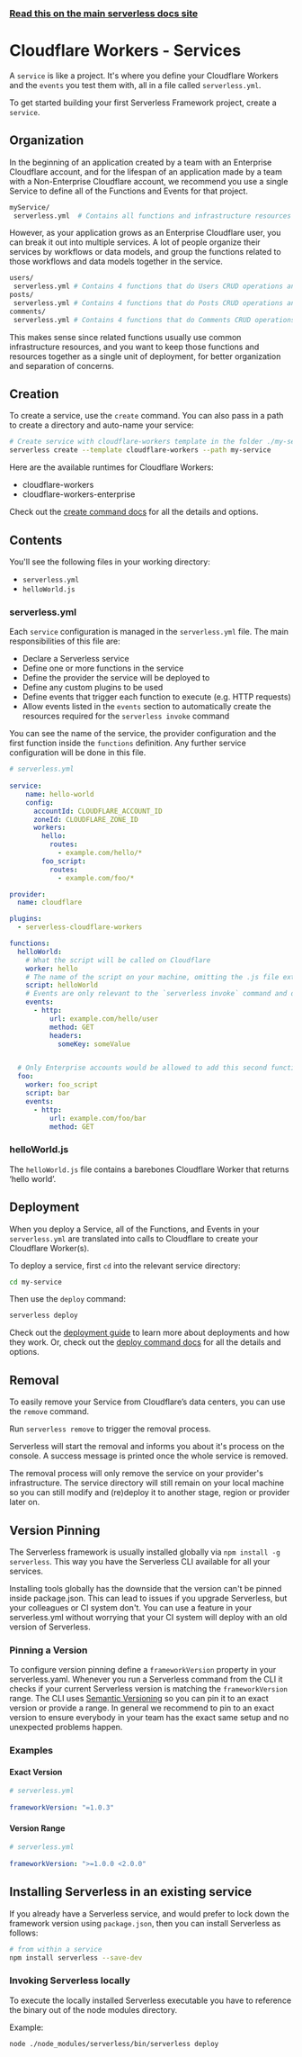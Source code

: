 <!--
title: Serverless Framework - Cloudflare Workers Guide - Services
menuText: Services
menuOrder: 4
description: How to manage and configure Serverless services, which contain your Cloudflare Workers and their events.
layout: Doc
-->
 
<!-- DOCS-SITE-LINK:START automatically generated  -->
### [Read this on the main serverless docs site](https://www.serverless.com/framework/docs/providers/cloudflare-workers/guide/services)
<!-- DOCS-SITE-LINK:END -->
 
# Cloudflare Workers - Services
 
A `service` is like a project. It's where you define your Cloudflare Workers and the `events` you test them with, all in a file called `serverless.yml`.
 
To get started building your first Serverless Framework project, create a `service`.
 
## Organization
 
In the beginning of an application created by a team with an Enterprise Cloudflare account, and for the lifespan of an application made by a team with a Non-Enterprise Cloudflare account, we recommend you use a single Service to define all of the Functions and Events for that project.
 
```bash
myService/
 serverless.yml  # Contains all functions and infrastructure resources
```
 
However, as your application grows as an Enterprise Cloudflare user, you can break it out into multiple services.  A lot of people organize their services by workflows or data models, and group the functions related to those workflows and data models together in the service.
 
```bash
users/
 serverless.yml # Contains 4 functions that do Users CRUD operations and the Users database
posts/
 serverless.yml # Contains 4 functions that do Posts CRUD operations and the Posts database
comments/
 serverless.yml # Contains 4 functions that do Comments CRUD operations and the Comments database
```
 
This makes sense since related functions usually use common infrastructure resources, and you want to keep those functions and resources together as a single unit of deployment, for better organization and separation of concerns.
 
## Creation
 
To create a service, use the `create` command. You can also pass in a path to create a directory and auto-name your service:
 
```bash
# Create service with cloudflare-workers template in the folder ./my-service
serverless create --template cloudflare-workers --path my-service
```
 
Here are the available runtimes for Cloudflare Workers:
 
* cloudflare-workers
* cloudflare-workers-enterprise
 
Check out the [create command docs](../cli-reference/create) for all the details and options.
 
## Contents
 
You'll see the following files in your working directory:
 
- `serverless.yml`
- `helloWorld.js`
 
### serverless.yml
 
Each `service` configuration is managed in the `serverless.yml` file. The main responsibilities of this file are:
 
- Declare a Serverless service
- Define one or more functions in the service
 - Define the provider the service will be deployed to
 - Define any custom plugins to be used
 - Define events that trigger each function to execute (e.g. HTTP requests)
 - Allow events listed in the `events` section to automatically create the resources required for the `serverless invoke` command
 
You can see the name of the service, the provider configuration and the first function inside the `functions` definition. Any further service configuration will be done in this file.
 
```yml
# serverless.yml
 
service:
    name: hello-world
    config:
      accountId: CLOUDFLARE_ACCOUNT_ID 
      zoneId: CLOUDFLARE_ZONE_ID 
      workers:
        hello:
          routes:
            - example.com/hello/*
        foo_script:
          routes:
            - example.com/foo/*

provider:
  name: cloudflare

plugins:
  - serverless-cloudflare-workers

functions:
  helloWorld:
    # What the script will be called on Cloudflare
    worker: hello
    # The name of the script on your machine, omitting the .js file extension
    script: helloWorld
    # Events are only relevant to the `serverless invoke` command and don’t affect deployment in any way
    events:
      - http:
          url: example.com/hello/user
          method: GET
          headers:
            someKey: someValue


  # Only Enterprise accounts would be allowed to add this second function and its corresponding route above
  foo:
    worker: foo_script
    script: bar
    events:
      - http:
          url: example.com/foo/bar
          method: GET

```
 
### helloWorld.js
 
The `helloWorld.js` file contains a barebones Cloudflare Worker that returns ‘hello world’.
 
## Deployment
 
When you deploy a Service, all of the Functions, and Events in your `serverless.yml` are translated into calls to Cloudflare to create your Cloudflare Worker(s).
 
To deploy a service, first `cd` into the relevant service directory:
 
```bash
cd my-service
```
 
Then use the `deploy` command:
 
```bash
serverless deploy
```
 
Check out the [deployment guide](./deploying.md) to learn more about deployments and how they work.  Or, check out the [deploy command docs](../cli-reference/deploy.md) for all the details and options.
 
## Removal
 
To easily remove your Service from Cloudflare’s data centers, you can use the `remove` command.
 
Run `serverless remove` to trigger the removal process.
 
Serverless will start the removal and informs you about it's process on the console. A success message is printed once the whole service is removed.
 
The removal process will only remove the service on your provider's infrastructure. The service directory will still remain on your local machine so you can still modify and (re)deploy it to another stage, region or provider later on.
 
## Version Pinning
 
The Serverless framework is usually installed globally via `npm install -g serverless`. This way you have the Serverless CLI available for all your services.
 
Installing tools globally has the downside that the version can't be pinned inside package.json. This can lead to issues if you upgrade Serverless, but your colleagues or CI system don't. You can use a feature in your serverless.yml without worrying that your CI system will deploy with an old version of Serverless.
 
### Pinning a Version
 
To configure version pinning define a `frameworkVersion` property in your serverless.yaml. Whenever you run a Serverless command from the CLI it checks if your current Serverless version is matching the `frameworkVersion` range. The CLI uses [Semantic Versioning](http://semver.org/) so you can pin it to an exact version or provide a range. In general we recommend to pin to an exact version to ensure everybody in your team has the exact same setup and no unexpected problems happen.
 
### Examples
 
#### Exact Version
 
```yml
# serverless.yml
 
frameworkVersion: "=1.0.3"
```
 
#### Version Range
 
```yml
# serverless.yml
 
frameworkVersion: ">=1.0.0 <2.0.0"
```
 
 
## Installing Serverless in an existing service
 
If you already have a Serverless service, and would prefer to lock down the framework version using `package.json`, then you can install Serverless as follows:
 
```bash
# from within a service
npm install serverless --save-dev
```
 
### Invoking Serverless locally
 
To execute the locally installed Serverless executable you have to reference the binary out of the node modules directory.
 
Example:
```
node ./node_modules/serverless/bin/serverless deploy
```
